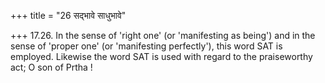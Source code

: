+++
title = "26 सद्भावे साधुभावे"

+++
17.26. In the sense of 'right one' (or 'manifesting as being') and in
the sense of 'proper one' (or 'manifesting perfectly'), this word SAT is
employed. Likewise the word SAT is used with regard to the praiseworthy
act; O son of Prtha !
